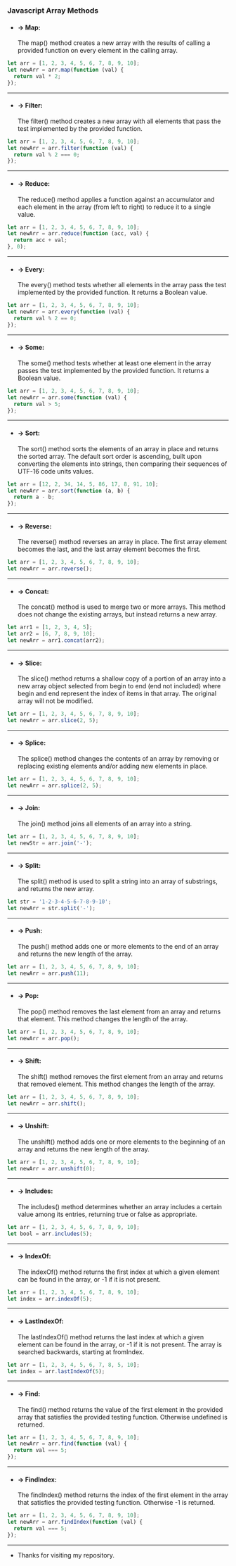 ### Javascript Array Methods

- #### -> **Map:**
  The map() method creates a new array with the results of calling a provided function on every element in the calling array.

```javascript
let arr = [1, 2, 3, 4, 5, 6, 7, 8, 9, 10];
let newArr = arr.map(function (val) {
  return val * 2;
});
```

---

- #### -> **Filter:**
  The filter() method creates a new array with all elements that pass the test implemented by the provided function.

```javascript
let arr = [1, 2, 3, 4, 5, 6, 7, 8, 9, 10];
let newArr = arr.filter(function (val) {
  return val % 2 === 0;
});
```

---

- #### -> **Reduce:**
  The reduce() method applies a function against an accumulator and each element in the array (from left to right) to reduce it to a single value.

```javascript
let arr = [1, 2, 3, 4, 5, 6, 7, 8, 9, 10];
let newArr = arr.reduce(function (acc, val) {
  return acc + val;
}, 0);
```

---

- #### -> **Every:**
  The every() method tests whether all elements in the array pass the test implemented by the provided function. It returns a Boolean value.

```javascript
let arr = [1, 2, 3, 4, 5, 6, 7, 8, 9, 10];
let newArr = arr.every(function (val) {
  return val % 2 == 0;
});
```

---

- #### -> **Some:**
  The some() method tests whether at least one element in the array passes the test implemented by the provided function. It returns a Boolean value.

```javascript
let arr = [1, 2, 3, 4, 5, 6, 7, 8, 9, 10];
let newArr = arr.some(function (val) {
  return val > 5;
});
```

---

- #### -> **Sort:**
  The sort() method sorts the elements of an array in place and returns the sorted array. The default sort order is ascending, built upon converting the elements into strings, then comparing their sequences of UTF-16 code units values.

```javascript
let arr = [12, 2, 34, 14, 5, 86, 17, 8, 91, 10];
let newArr = arr.sort(function (a, b) {
  return a - b;
});
```

---

- #### -> **Reverse:**
  The reverse() method reverses an array in place. The first array element becomes the last, and the last array element becomes the first.

```javascript
let arr = [1, 2, 3, 4, 5, 6, 7, 8, 9, 10];
let newArr = arr.reverse();
```

---

- #### -> **Concat:**
  The concat() method is used to merge two or more arrays. This method does not change the existing arrays, but instead returns a new array.

```javascript
let arr1 = [1, 2, 3, 4, 5];
let arr2 = [6, 7, 8, 9, 10];
let newArr = arr1.concat(arr2);
```

---

- #### -> **Slice:**
  The slice() method returns a shallow copy of a portion of an array into a new array object selected from begin to end (end not included) where begin and end represent the index of items in that array. The original array will not be modified.

```javascript
let arr = [1, 2, 3, 4, 5, 6, 7, 8, 9, 10];
let newArr = arr.slice(2, 5);
```

---

- #### -> **Splice:**
  The splice() method changes the contents of an array by removing or replacing existing elements and/or adding new elements in place.

```javascript
let arr = [1, 2, 3, 4, 5, 6, 7, 8, 9, 10];
let newArr = arr.splice(2, 5);
```

---

- #### -> **Join:**
  The join() method joins all elements of an array into a string.

```javascript
let arr = [1, 2, 3, 4, 5, 6, 7, 8, 9, 10];
let newStr = arr.join('-');
```

---

- #### -> **Split:**
  The split() method is used to split a string into an array of substrings, and returns the new array.

```javascript
let str = '1-2-3-4-5-6-7-8-9-10';
let newArr = str.split('-');
```

---

- #### -> **Push:**
  The push() method adds one or more elements to the end of an array and returns the new length of the array.

```javascript
let arr = [1, 2, 3, 4, 5, 6, 7, 8, 9, 10];
let newArr = arr.push(11);
```

---

- #### -> **Pop:**
  The pop() method removes the last element from an array and returns that element. This method changes the length of the array.

```javascript
let arr = [1, 2, 3, 4, 5, 6, 7, 8, 9, 10];
let newArr = arr.pop();
```

---

- #### -> **Shift:**
  The shift() method removes the first element from an array and returns that removed element. This method changes the length of the array.

```javascript
let arr = [1, 2, 3, 4, 5, 6, 7, 8, 9, 10];
let newArr = arr.shift();
```

---

- #### -> **Unshift:**
  The unshift() method adds one or more elements to the beginning of an array and returns the new length of the array.

```javascript
let arr = [1, 2, 3, 4, 5, 6, 7, 8, 9, 10];
let newArr = arr.unshift(0);
```

---

- #### -> **Includes:**
  The includes() method determines whether an array includes a certain value among its entries, returning true or false as appropriate.

```javascript
let arr = [1, 2, 3, 4, 5, 6, 7, 8, 9, 10];
let bool = arr.includes(5);
```

---

- #### -> **IndexOf:**
  The indexOf() method returns the first index at which a given element can be found in the array, or -1 if it is not present.

```javascript
let arr = [1, 2, 3, 4, 5, 6, 7, 8, 9, 10];
let index = arr.indexOf(5);
```

---

- #### -> **LastIndexOf:**
  The lastIndexOf() method returns the last index at which a given element can be found in the array, or -1 if it is not present. The array is searched backwards, starting at fromIndex.

```javascript
let arr = [1, 2, 3, 4, 5, 6, 7, 8, 5, 10];
let index = arr.lastIndexOf(5);
```

---

- #### -> **Find:**
  The find() method returns the value of the first element in the provided array that satisfies the provided testing function. Otherwise undefined is returned.

```javascript
let arr = [1, 2, 3, 4, 5, 6, 7, 8, 9, 10];
let newArr = arr.find(function (val) {
  return val === 5;
});
```

---

- #### -> **FindIndex:**
  The findIndex() method returns the index of the first element in the array that satisfies the provided testing function. Otherwise -1 is returned.

```javascript
let arr = [1, 2, 3, 4, 5, 6, 7, 8, 9, 10];
let newArr = arr.findIndex(function (val) {
  return val === 5;
});
```

---

- Thanks for visiting my repository.
